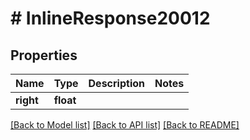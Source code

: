 # # InlineResponse20012

## Properties

Name | Type | Description | Notes
------------ | ------------- | ------------- | -------------
**right** | **float** |  | 

[[Back to Model list]](../../README.md#documentation-for-models) [[Back to API list]](../../README.md#documentation-for-api-endpoints) [[Back to README]](../../README.md)


